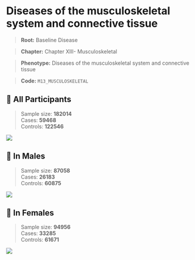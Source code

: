 # Diseases of the musculoskeletal system and connective tissue

> **Root:** Baseline Disease  

> **Chapter:** Chapter XIII- Musculoskeletal  

> **Phenotype:** Diseases of the musculoskeletal system and connective tissue  

> **Code:** `M13_MUSCULOSKELETAL`

## 🧪 All Participants  
> Sample size: **182014**  
> Cases: **59468**  
> Controls: **122546**
<img src="/Disease/Figures/ALL/Incidence/M13_MUSCULOSKELETAL.png"/>
<CsvTable src="/Disease_Data/ALL/Incidence/COX_M13_MUSCULOSKELETAL.csv" label="🔍 View full results" />

## 👨 In Males  
> Sample size: **87058**  
> Cases: **26183**  
> Controls: **60875**
<img src="/Disease/Figures/Male/Incidence/M13_MUSCULOSKELETAL.png"/>
<CsvTable src="/Disease_Data/Male/Incidence/COX_M13_MUSCULOSKELETAL.csv" label="🔍 View full results" />

## 👩 In Females  
> Sample size: **94956**  
> Cases: **33285**  
> Controls: **61671**
<img src="/Disease/Figures/Female/Incidence/M13_MUSCULOSKELETAL.png"/>
<CsvTable src="/Disease_Data/Female/Incidence/COX_M13_MUSCULOSKELETAL.csv" label="🔍 View full results" />
